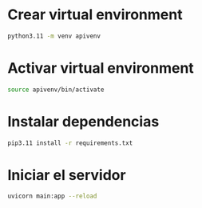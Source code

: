 # Crear virtual environment

```bash
python3.11 -m venv apivenv
```

# Activar virtual environment

```bash
source apivenv/bin/activate
```

# Instalar dependencias

```bash
pip3.11 install -r requirements.txt
```

# Iniciar el servidor

```bash
uvicorn main:app --reload
```
